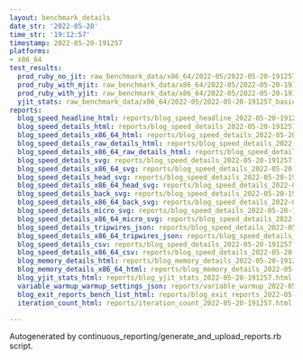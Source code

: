 ```yaml
---
layout: benchmark_details
date_str: '2022-05-20'
time_str: '19:12:57'
timestamp: 2022-05-20-191257
platforms:
- x86_64
test_results:
  prod_ruby_no_jit: raw_benchmark_data/x86_64/2022-05/2022-05-20-191257_basic_benchmark_prod_ruby_no_jit.json
  prod_ruby_with_mjit: raw_benchmark_data/x86_64/2022-05/2022-05-20-191257_basic_benchmark_prod_ruby_with_mjit.json
  prod_ruby_with_yjit: raw_benchmark_data/x86_64/2022-05/2022-05-20-191257_basic_benchmark_prod_ruby_with_yjit.json
  yjit_stats: raw_benchmark_data/x86_64/2022-05/2022-05-20-191257_basic_benchmark_yjit_stats.json
reports:
  blog_speed_headline_html: reports/blog_speed_headline_2022-05-20-191257.html
  blog_speed_details_html: reports/blog_speed_details_2022-05-20-191257.html
  blog_speed_details_x86_64_html: reports/blog_speed_details_2022-05-20-191257.x86_64.html
  blog_speed_details_raw_details_html: reports/blog_speed_details_2022-05-20-191257.raw_details.html
  blog_speed_details_x86_64_raw_details_html: reports/blog_speed_details_2022-05-20-191257.x86_64.raw_details.html
  blog_speed_details_svg: reports/blog_speed_details_2022-05-20-191257.svg
  blog_speed_details_x86_64_svg: reports/blog_speed_details_2022-05-20-191257.x86_64.svg
  blog_speed_details_head_svg: reports/blog_speed_details_2022-05-20-191257.head.svg
  blog_speed_details_x86_64_head_svg: reports/blog_speed_details_2022-05-20-191257.x86_64.head.svg
  blog_speed_details_back_svg: reports/blog_speed_details_2022-05-20-191257.back.svg
  blog_speed_details_x86_64_back_svg: reports/blog_speed_details_2022-05-20-191257.x86_64.back.svg
  blog_speed_details_micro_svg: reports/blog_speed_details_2022-05-20-191257.micro.svg
  blog_speed_details_x86_64_micro_svg: reports/blog_speed_details_2022-05-20-191257.x86_64.micro.svg
  blog_speed_details_tripwires_json: reports/blog_speed_details_2022-05-20-191257.tripwires.json
  blog_speed_details_x86_64_tripwires_json: reports/blog_speed_details_2022-05-20-191257.x86_64.tripwires.json
  blog_speed_details_csv: reports/blog_speed_details_2022-05-20-191257.csv
  blog_speed_details_x86_64_csv: reports/blog_speed_details_2022-05-20-191257.x86_64.csv
  blog_memory_details_html: reports/blog_memory_details_2022-05-20-191257.html
  blog_memory_details_x86_64_html: reports/blog_memory_details_2022-05-20-191257.x86_64.html
  blog_yjit_stats_html: reports/blog_yjit_stats_2022-05-20-191257.html
  variable_warmup_warmup_settings_json: reports/variable_warmup_2022-05-20-191257.warmup_settings.json
  blog_exit_reports_bench_list_html: reports/blog_exit_reports_2022-05-20-191257.bench_list.html
  iteration_count_html: reports/iteration_count_2022-05-20-191257.html

---
```

Autogenerated by continuous_reporting/generate_and_upload_reports.rb script.
